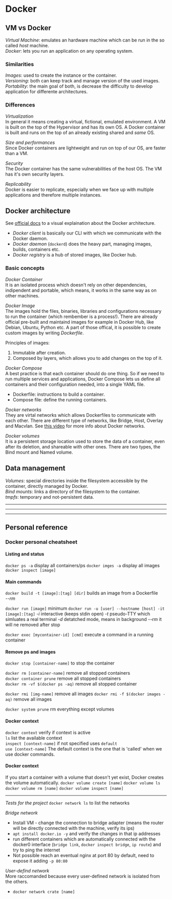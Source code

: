 # Docker
## VM vs Docker
_Virtual Machine_: emulates an hardware machine which can be run in the so called _host_ machine.  
_Docker_: lets you run an application on any operating system.

### Similarities
_Images_: used to create the instance or the container.  
_Versioning_: both can keep track and manage version of the used images.  
_Portability_: the main goal of both, is decrease the difficulty to develop application for differente architectures.  

### Differences
_Virtualization_  
In general it means creating a virtual, fictional, emulated environment. A VM is built on the top of the Hypervisor and has its own OS. A Docker container is built and runs on the top of an already existing shared and _*same*_ OS.

_Size and performances_  
Since Docker containers are lightweight and run on top of our OS, are faster than a VM.

_Security_  
The Docker container has the same vulnerabilities of the host OS. The VM has it's own security layers.

_Replicability_  
Docker is easier to replicate, especially when we face up with multiple applications and therefore multiple instances.

## Docker architecture
See [official docs](https://docs.docker.com/get-started/overview/#docker-architecture) to a visual explaination about the Docker architecture.  
- _Docker client_ is basically our CLI with which we communicate with the Docker daemon.  
- _Docker daemon_ (`dockerd`) does the heavy part, managing images, builds, containers etc.  
- _Docker registry_ is a hub of stored images, like Docker hub.

### Basic concepts
_Docker Container_  
It is an isolated process which doesn't rely on other dependencies, indipendent and portable, which means, it works in the same way as on other machines.

_Docker Image_  
The images hold the files, binaries, libraries and configurations necessary to run the container (which rembember is a process!). There are already official pre-built and maintaind images for example in Docker Hub, like Debian, Ubuntu, Python etc. A part of those offical, it is possible to create custom images by writing _Dockerfile_.  

Principles of images:  
1) Immutable after creation.
2) Composed by layers, which allows you to add changes on the top of it.

_Docker Compose_  
A best practice is that each container should do one thing. So if we need to run multiple services and applications, Docker Compose lets us define all containers and their configuration needed, into a single YAML file.  
- Dockerfile: instructions to build a container.
- Compose file: define the running containers.  

_Docker networks_  
They are virtal networks which allows Dockerfiles to communicate with each other. There are different type of networks, like Bridge, Host, Overlay and Macvlan. See [this video](https://www.youtube.com/watch?v=bKFMS5C4CG0) for more info about Docker networks.  

_Docker volumes_  
It is a persistent storage location used to store the data of a container, even after its deletion, and shareable with other ones. There are two types, the Bind mount and Named volume.

## Data management
_Volumes_: special directories inside the filesystem accessible by the container, directly managed by Docker.  
_Bind mounts_: links a directory of the filesystem to the container.  
_tmpfs_: temporary and not-persistent data.
___
___
___
## Personal reference
### Docker personal cheatsheet

#### Listing and status
`docker ps -a` display all containers/ps
`docker imges -a` display all images
`docker inspect [image]`

#### Main commands
`docker build -t [image]:[tag] [dir]` builds an image from a Dockerfile  
_--rm_ 

`docker run [image]` minimum
`docker run -u [user] --hostname [host] -it [image]:[tag]`
_-i_ interactive (keeps stdin open)
_-t_ pseudo-TTY which simluates a real terminal
_-d_ detatched mode, means in background
_--rm_ it will ne removed after stop

`docker exec [mycontainer-id] [cmd]` execute a command in a running container

#### Remove ps and images
`docker stop [container-name]` to stop the container

`docker rm [container-name]` remove all stopped containers  
`docker container prune` remove all stopped containers  
`docker rm -vf $(docker ps -aq)` remove all stopped container  

`docker rmi [img-name]` remove all images
`docker rmi -f $(docker images -aq)` remove all images

`docker system prune` rm everything except volumes

#### Docker context
`docker context` verify if context is active  
`ls` list the available context  
`inspect [context-name]` if not specified uses `default`  
`use [context-name]` 
The default context is the one that is 'called' when we use docker commands.

#### Docker context
If you start a container with a volume that doesn't yet exist, Docker creates the volume automatically.
`docker volume create [name]`
`docker volume ls`
`docker volume rm [name]`
`docker volume inspect [name]`

____________________________________________________________________________________
_Tests for the project_
`docker network ls` to list the networks

*Bridge network* 
- Install VM - change the connection to bridge adapter (means the router will be directly connected with the machine, verify its ips)  
- `apt install docker.io -y` and verify the changes in that ip addresses
- run different containers which are automatically connected with the docker0 interface (`bridge link`, `docker inspect bridge`, `ip route`) and try to ping the internet
- Not possible reach an eventual nginx at port 80 by default, need to expose it adding `-p 80:80`  

*User-defind network*  
More raccomanded because every user-defined network is isolated from the others.
- `docker network crate [name]` 